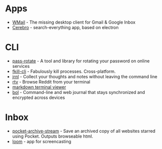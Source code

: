# Apps

* [WMail](https://thomas101.github.io/wmail/) - The missing desktop client for Gmail & Google Inbox
* [Cerebro](https://cerebroapp.com) - search-everything app, based on electron

# CLI

* [pass-rotate](https://github.com/SirCmpwn/pass-rotate) - A tool and library for rotating your password on online services
* [fkill-cli](https://github.com/sindresorhus/fkill-cli) - Fabulously kill processes. Cross-platform.
* [jrnl](jrnl.sh) - Collect your thoughts and notes without leaving the command line
* [rtv](https://github.com/michael-lazar/rtv) - Browse Reddit from your terminal
* [markdown terminal viewer](https://github.com/axiros/terminal_markdown_viewer)
* [bol](https://github.com/schollz/bol) - Command-line and web journal that stays synchronized and encrypted across devices

# Inbox

* [pocket-archive-stream](https://github.com/pirate/pocket-archive-stream) - Save an archived copy of all websites starred using Pocket. Outputs browseable html.
* [loom](https://www.useloom.com/) - app for screencasting
